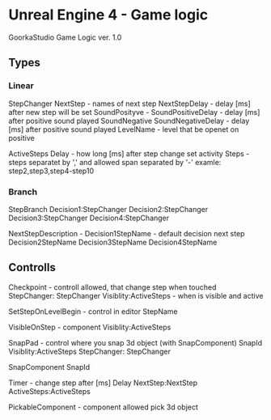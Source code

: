 # Unreal Engine 4 - Game logic
GoorkaStudio Game Logic ver. 1.0

## Types

### Linear 

StepChanger
  NextStep - names of next step
  NextStepDelay - delay [ms] after new step will be set
  SoundPosityve - 
  SoundPositiveDelay - delay [ms] after positive sound played 
  SoundNegative
  SoundNegativeDelay - delay [ms] after positive sound played
  LevelName - level that be openet on positive

ActiveSteps 
  Delay - how long [ms] after step change set activity
  Steps - steps separatet by ',' and allowed span separated by '-' examle: step2,step3,step4-step10
  	
### Branch

StepBranch
  Decision1:StepChanger
  Decision2:StepChanger
  Decision3:StepChanger
  Decision4:StepChanger

  
NextStepDescription - 
  Decision1StepName - default decision next step
  Decision2StepName
  Decision3StepName
  Decision4StepName
  

## Controlls

  Checkpoint - controll allowed, that change step when touched
    StepChanger: StepChanger
    Visiblity:ActiveSteps - when is visible and active
    
  SetStepOnLevelBegin - control in editor
    StepName
  
  VisibleOnStep - component 
    Visiblity:ActiveSteps
    
  SnapPad - control where you snap 3d object (with SnapComponent)
    SnapId
    Visiblity:ActiveSteps
    StepChanger: StepChanger
    
  SnapComponent
    SnapId
    
  Timer - change step after [ms]
    Delay
    NextStep:NextStep
    ActiveSteps:ActiveSteps
    
  
  PickableComponent - component allowed pick 3d object

